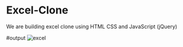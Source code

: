 # Excel-Clone
We are building excel clone using HTML CSS and JavaScript (jQuery)

#output
![excel](https://user-images.githubusercontent.com/77532768/171006178-58c02742-a601-4e31-83a2-983857e558ec.png)
